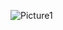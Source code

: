 ![Picture1](https://user-images.githubusercontent.com/48566079/127564815-415cfd67-a605-4def-932a-caca1a83b31b.jpg)

